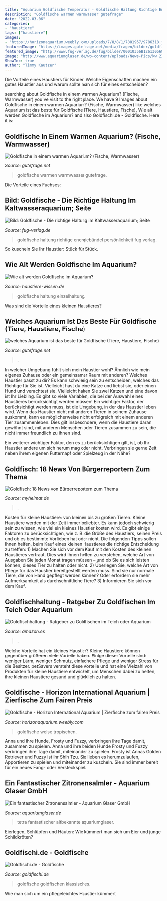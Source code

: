 ```yaml
---
title: "Aquarium Goldfische Temperatur - Goldfische Haltung Richtige Energiebündel Persönlichkeit Fug Verlag"
description: "Goldfische warmen warmwasser gutefrage"
date: "2022-03-06"
categories:
- "haustiere"
tags: ["haustiere"]
images:
- "https://horizonaquarium.weebly.com/uploads/7/8/8/1/7881957/9786318.jpg"
featuredImage: "https://images.gutefrage.net/media/fragen/bilder/goldfische-in-einem-warmen-aquarium/2_original.jpg?v=1464020599000"
featured_image: "http://www.fug-verlag.de/fug/bilder/00010356B1261305696.jpg"
image: "http://www.aquariumglaser.de/wp-content/uploads/News-Pics/kw 23 2009/hyphessobrycon pulchripi001.jpg"
ShowToc: true
author: "Timmy Kautzer"
---
```



Die Vorteile eines Haustiers für Kinder: Welche Eigenschaften machen ein gutes Haustier aus und warum sollte man sich für eines entscheiden?

	

		
searching about Goldfische in einem warmen Aquarium? (Fische, Warmwasser) you've visit to the right place. We have 9 Images about Goldfische in einem warmen Aquarium? (Fische, Warmwasser) like welches Aquarium ist das beste für Goldfische (Tiere, Haustiere, Fische), Wie alt werden Goldfische im Aquarium? and also Goldfischi.de - Goldfische. Here it is:
		
    
## Goldfische In Einem Warmen Aquarium? (Fische, Warmwasser)

<img loading=lazy src="https://images.gutefrage.net/media/fragen/bilder/goldfische-in-einem-warmen-aquarium/2_original.jpg?v=1464020599000" onerror="this.onerror=null;this.src='https://tse4.mm.bing.net/th?id=OIP.c10PaX7zb7HgZEW2Pg5haAHaHa&amp;pid=15.1';" alt="Goldfische in einem warmen Aquarium? (Fische, Warmwasser)">

_Source: gutefrage.net_

>goldfische warmen warmwasser gutefrage. 

	

Die Vorteile eines Fuchses:

    
## Bild: Goldfische - Die Richtige Haltung Im Kaltwasseraquarium; Seite

<img loading=lazy src="http://www.fug-verlag.de/fug/bilder/00010356B1261305696.jpg" onerror="this.onerror=null;this.src='https://tse1.mm.bing.net/th?id=OIP.mUfVWvbnzKOQ6Ox1i380DAHaFS&amp;pid=15.1';" alt="Bild: Goldfische - Die richtige Haltung im Kaltwasseraquarium; Seite">

_Source: fug-verlag.de_

>goldfische haltung richtige energiebündel persönlichkeit fug verlag. 

	

So kuscheln Sie Ihr Haustier: Stück für Stück.

    
## Wie Alt Werden Goldfische Im Aquarium?

<img loading=lazy src="https://www.haustiere-wissen.de/images/pics/aquarium-fuer-goldfische-einrichten_c145.jpg" onerror="this.onerror=null;this.src='https://tse1.mm.bing.net/th?id=OIP.DBdi1yNfYahjOt_OZkDpgAAAAA&amp;pid=15.1';" alt="Wie alt werden Goldfische im Aquarium?">

_Source: haustiere-wissen.de_

>goldfische haltung einzelhaltung. 

	

Was sind die Vorteile eines kleinen Haustieres?

    
## Welches Aquarium Ist Das Beste Für Goldfische (Tiere, Haustiere, Fische)

<img loading=lazy src="https://images.gutefrage.net/media/fragen/bilder/welches-aquarium-ist-das-beste-fuer-goldfische/2_original.jpg?v=1262883782000" onerror="this.onerror=null;this.src='https://tse4.mm.bing.net/th?id=OIP.sNwLG6f64dV_842mMBhyOAHaF7&amp;pid=15.1';" alt="welches Aquarium ist das beste für Goldfische (Tiere, Haustiere, Fische)">

_Source: gutefrage.net_

>. 

	

In welcher Umgebung fühlt sich mein Haustier wohl? Ähnlich wie mein eigenes Zuhause oder ein gemeinsamer Raum mit anderen?
Welches Haustier passt zu dir? Es kann schwierig sein zu entscheiden, welches das Richtige für Sie ist. Vielleicht hast du eine Katze und liebst sie, oder einen Hund und verachtest sie. Vielleicht haben Sie zwei Katzen und eine davon ist Ihr Liebling. Es gibt so viele Variablen, die bei der Auswahl eines Haustieres berücksichtigt werden müssen!
Ein wichtiger Faktor, der berücksichtigt werden muss, ist die Umgebung, in der das Haustier leben wird. Wenn das Haustier nicht mit anderen Tieren in seinem Zuhause auskommt, kann es möglicherweise nicht erfolgreich mit einem anderen Tier zusammenleben. Dies gilt insbesondere, wenn die Haustiere daran gewöhnt sind, mit anderen Menschen oder Tieren zusammen zu sein, die nicht immer freundlich zu ihnen sind.

Ein weiterer wichtiger Faktor, den es zu berücksichtigen gilt, ist, ob Ihr Haustier andere um sich herum mag oder nicht. Verbringen sie gerne Zeit neben ihrem eigenen Futternapf oder Spielzeug in der Nähe?

    
## Goldfisch: 18 News Von Bürgerreportern Zum Thema

<img loading=lazy src="https://media05.myheimat.de/2015/02/20/3409083_preview.jpg?1424423071" onerror="this.onerror=null;this.src='https://tse4.mm.bing.net/th?id=OIP.MhS1isE9O3lS8Jv8lrJmMgHaEL&amp;pid=15.1';" alt="Goldfisch: 18 News von Bürgerreportern zum Thema">

_Source: myheimat.de_

>. 

	

Kosten für kleine Haustiere: von kleinen bis zu großen Tieren.
Kleine Haustiere werden mit der Zeit immer beliebter. Es kann jedoch schwierig sein zu wissen, wie viel ein kleines Haustier kosten wird. Es gibt einige Faktoren zu berücksichtigen, wie z. B. die Größe des Haustiers, seinen Preis und ob es bestimmte Vorlieben hat oder nicht. Die folgenden Tipps sollen Ihnen helfen, beim Kauf eines kleinen Haustieres die richtige Entscheidung zu treffen: 1) Machen Sie sich vor dem Kauf mit den Kosten des kleinen Haustieres vertraut. Dies wird Ihnen helfen zu verstehen, welche Art von Ausgaben Sie jeden Monat tragen müssen – und ob Sie es sich leisten können, dieses Tier zu halten oder nicht. 2) Überlegen Sie, welche Art von Pflege für das Haustier bereitgestellt werden muss. Sind sie nur normale Tiere, die von Hand gepflegt werden können? Oder erfordern sie mehr Aufmerksamkeit als durchschnittliche Tiere? 3) Informieren Sie sich vor dem Kauf.

    
## Goldfischhaltung - Ratgeber Zu Goldfischen Im Teich Oder Aquarium

<img loading=lazy src="https://m.media-amazon.com/images/I/41IeGdXxcYL.jpg" onerror="this.onerror=null;this.src='https://tse4.mm.bing.net/th?id=OIP.6QfKsaSwCqgKaAbA3ODLDgAAAA&amp;pid=15.1';" alt="Goldfischhaltung - Ratgeber zu Goldfischen im Teich oder Aquarium">

_Source: amazon.es_

>. 

	

Welche Vorteile hat ein kleines Haustier?
Kleine Haustiere können gegenüber größeren viele Vorteile haben. Einige dieser Vorteile sind: weniger Lärm, weniger Schmutz, einfachere Pflege und weniger Stress für die Besitzer. petSavers versteht diese Vorteile und hat eine Vielzahl von Produkten für kleine Haustiere entwickelt, um Menschen dabei zu helfen, ihre kleinen Haustiere gesund und glücklich zu halten.

    
## Goldfische - Horizon International Aquarium | Zierfische Zum Fairen Preis

<img loading=lazy src="https://horizonaquarium.weebly.com/uploads/7/8/8/1/7881957/9786318.jpg" onerror="this.onerror=null;this.src='https://tse4.mm.bing.net/th?id=OIP.or8iq1qtHWv41WzBteofGQAAAA&amp;pid=15.1';" alt="Goldfische - Horizon International Aquarium | Zierfische zum fairen Preis">

_Source: horizonaquarium.weebly.com_

>goldfische welse tropischen. 

	

Anna und ihre Hunde, Frosty und Fuzzy, verbringen ihre Tage damit, zusammen zu spielen.
Anna und ihre beiden Hunde Frosty und Fuzzy verbringen ihre Tage damit, miteinander zu spielen. Frosty ist Annas Golden Retriever und Fuzzy ist ihr Shih Tzu. Sie lieben es herumzulaufen, Apportieren zu spielen und miteinander zu kuscheln. Sie sind immer bereit für ein neues Fang- oder Versteckspiel.

    
## Ein Fantastischer Zitronensalmler - Aquarium Glaser GmbH

<img loading=lazy src="http://www.aquariumglaser.de/wp-content/uploads/News-Pics/kw 23 2009/hyphessobrycon pulchripi001.jpg" onerror="this.onerror=null;this.src='https://tse1.mm.bing.net/th?id=OIP.yJNpvXFTMAUAe8uZb7lkzQEyDM&amp;pid=15.1';" alt="Ein fantastischer Zitronensalmler - Aquarium Glaser GmbH">

_Source: aquariumglaser.de_

>tetra fantastischer altbekannte aquariumglaser. 

	

Eierlegen, Schlüpfen und Häuten: Wie kümmert man sich um Eier und junge Schildkröten?

    
## Goldfischi.de - Goldfische

<img loading=lazy src="http://www.goldfischi.de/aq.jpg" onerror="this.onerror=null;this.src='https://tse4.mm.bing.net/th?id=OIP.lFXwe9uJ1W11CJzkWmg33gAAAA&amp;pid=15.1';" alt="Goldfischi.de - Goldfische">

_Source: goldfischi.de_

>goldfische goldfischen klassisches. 

	

Wie man sich um ein pflegeleichtes Haustier kümmert

